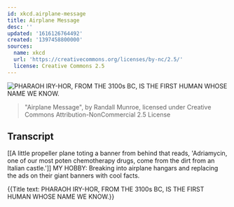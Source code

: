 ```yaml
---
id: xkcd.airplane-message
title: Airplane Message
desc: ''
updated: '1616126764492'
created: '1397458800000'
sources:
  name: xkcd
  url: 'https://creativecommons.org/licenses/by-nc/2.5/'
  license: Creative Commons 2.5
---
```

![PHARAOH IRY-HOR, FROM THE 3100s BC, IS THE FIRST HUMAN WHOSE NAME WE KNOW.](https://imgs.xkcd.com/comics/airplane_message.png)
> "Airplane Message", by Randall Munroe, licensed under Creative Commons Attribution-NonCommercial 2.5 License

## Transcript
[[A little propeller plane toting a banner from behind that reads, 'Adriamycin, one of our most poten chemotherapy drugs, come from the dirt from an Italian castle.']]
MY HOBBY: Breaking into airplane hangars and replacing the ads on their giant banners with cool facts.

{{Title text: PHARAOH IRY-HOR, FROM THE 3100s BC, IS THE FIRST HUMAN WHOSE NAME WE KNOW.}}
